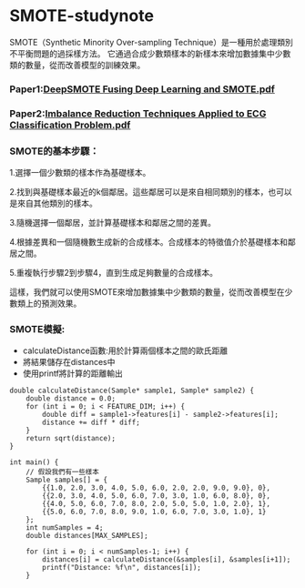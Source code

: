 # SMOTE-studynote

SMOTE（Synthetic Minority Over-sampling Technique）是一種用於處理類別不平衡問題的過採樣方法。
它通過合成少數類樣本的新樣本來增加數據集中少數類的數量，從而改善模型的訓練效果。

### Paper1:[DeepSMOTE Fusing Deep Learning and SMOTE.pdf](https://github.com/Anderson991288/SMOTE-studynote/files/11779355/DeepSMOTE.Fusing.Deep.Learning.and.SMOTE.pdf)
### Paper2:[Imbalance Reduction Techniques Applied to ECG Classification Problem.pdf](https://github.com/Anderson991288/SMOTE-studynote/files/11779405/Imbalance.Reduction.Techniques.Applied.to.ECG.Classification.Problem.pdf)



### SMOTE的基本步驟：

1.選擇一個少數類的樣本作為基礎樣本。

2.找到與基礎樣本最近的k個鄰居。這些鄰居可以是來自相同類別的樣本，也可以是來自其他類別的樣本。

3.隨機選擇一個鄰居，並計算基礎樣本和鄰居之間的差異。

4.根據差異和一個隨機數生成新的合成樣本。合成樣本的特徵值介於基礎樣本和鄰居之間。

5.重複執行步驟2到步驟4，直到生成足夠數量的合成樣本。

這樣，我們就可以使用SMOTE來增加數據集中少數類的數量，從而改善模型在少數類上的預測效果。

### SMOTE模擬: 

* calculateDistance函數:用於計算兩個樣本之間的歐氏距離
* 將結果儲存在distances中
* 使用printf將計算的距離輸出
  
```
double calculateDistance(Sample* sample1, Sample* sample2) {
    double distance = 0.0;
    for (int i = 0; i < FEATURE_DIM; i++) {
        double diff = sample1->features[i] - sample2->features[i];
        distance += diff * diff;
    }
    return sqrt(distance);
}

int main() {
    // 假設我們有一些樣本
    Sample samples[] = {
        {{1.0, 2.0, 3.0, 4.0, 5.0, 6.0, 2.0, 2.0, 9.0, 9.0}, 0},
        {{2.0, 3.0, 4.0, 5.0, 6.0, 7.0, 3.0, 1.0, 6.0, 8.0}, 0},
        {{4.0, 5.0, 6.0, 7.0, 8.0, 2.0, 5.0, 5.0, 1.0, 2.0}, 1},
        {{5.0, 6.0, 7.0, 8.0, 9.0, 1.0, 6.0, 7.0, 3.0, 1.0}, 1}
    };
    int numSamples = 4;
    double distances[MAX_SAMPLES];
    
    for (int i = 0; i < numSamples-1; i++) {
        distances[i] = calculateDistance(&samples[i], &samples[i+1]);
        printf("Distance: %f\n", distances[i]);
    }
```
